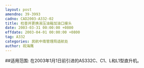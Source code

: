 ```yaml
---
layout: post
amendno: 39-3993
cadno: CAD2003-A332-02
title: 检查并更换液压油箱加油口接头
date: 2003-03-31 00:00:00 +0800
effdate: 2003-04-01 00:00:00 +0800
tag: A332
categories: 民航中南管理局适航处
author: 祝海鹰
---
```


##适用范围:
在2003年1月1日前引进的AS332C、C1、L和L1型直升机。

